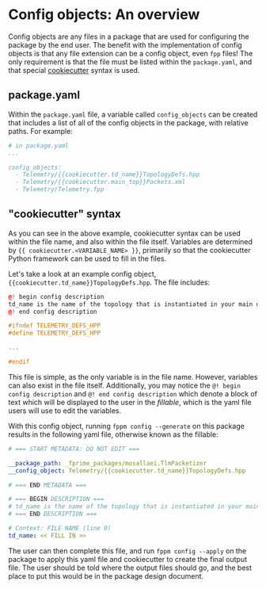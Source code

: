 # Config objects: An overview

Config objects are any files in a package that are used for configuring the package by the end user. The benefit with the implementation of config objects is that any file extension can be a config object, even `fpp` files! The only requirement is that the file must be listed within the `package.yaml`, and that special [cookiecutter](https://cookiecutter.readthedocs.io/en/stable/) syntax is used.

## package.yaml

Within the `package.yaml` file, a variable called `config_objects` can be created that includes a list of all of the config objects in the package, with relative paths. For example:

```yaml
# in package.yaml
...

config_objects:
  - Telemetry/{{cookiecutter.td_name}}TopologyDefs.hpp
  - Telemetry/{{cookiecutter.main_top}}Packets.xml
  - Telemetry/Telemetry.fpp
```

## "cookiecutter" syntax

As you can see in the above example, cookiecutter syntax can be used within the file name, and also within the file itself. Variables are determined by `{{ cookiecutter.<VARIABLE_NAME> }}`, primarily so that the cookiecutter Python framework can be used to fill in the files.

Let's take a look at an example config object, `{{cookiecutter.td_name}}TopologyDefs.hpp`. The file includes:

```cpp
@! begin config description
td_name is the name of the topology that is instantiated in your main deployment.
@! end config description

#ifndef TELEMETRY_DEFS_HPP
#define TELEMETRY_DEFS_HPP

...

#endif
```

This file is simple, as the only variable is in the file name. However, variables can also exist in the file itself. Additionally, you may notice the `@! begin config description` and `@! end config description` which denote a block of text which will be displayed to the user in the *fillable*, which is the yaml file users will use to edit the variables.

With this config object, running `fppm config --generate` on this package results in the following yaml file, otherwise known as the fillable:

```yaml
# === START METADATA: DO NOT EDIT ===

__package_path: _fprime_packages/mosallaei.TlmPacketizer
__config_object: Telemetry/{{cookiecutter.td_name}}TopologyDefs.hpp

# === END METADATA ===

# === BEGIN DESCRIPTION ===
# td_name is the name of the topology that is instantiated in your main deployment.
# === END DESCRIPTION ===

# Context: FILE NAME (line 0)
td_name: << FILL IN >>
```

The user can then complete this file, and run `fppm config --apply` on the package to apply this yaml file and cookiecutter to create the final output file. The user should be told where the output files should go, and the best place to put this would be in the package design document.